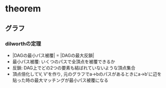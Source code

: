 # theorem

## グラフ
### dilworthの定理
 - |DAGの最小パス被覆| = |DAGの最大反鎖|
 - 最小パス被覆: いくつのパスで全頂点を被覆できるか
 - 反鎖: DAG上でどの2つの要素も結ばれていないような頂点集合
 - 頂点倍化してV, V'を作り, 元のグラフでa->bのパスがあるときにa->b'に辺を貼った時の最大マッチングが最小パス被覆になる
